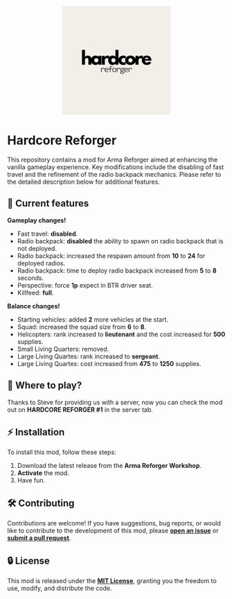 <div align="center">
  <kbd>
    <img alt="homepage" src="./HardcoreReforger/thumbnail.png" width="250px"/>
  </kbd>
</div>

# Hardcore Reforger

This repository contains a mod for Arma Reforger aimed at enhancing the vanilla gameplay experience. Key modifications include the disabling of fast travel and the refinement of the radio backpack mechanics. Please refer to the detailed description below for additional features.

## 📜 Current features

__Gameplay changes!__
- Fast travel: **disabled**.
- Radio backpack: **disabled** the ability to spawn on radio backpack that is not deployed.
- Radio backpack: increased the respawn amount from **10** to **24** for deployed radios.
- Radio backpack: time to deploy radio backpack increased from **5** to **8** seconds.
- Perspective: force **1p** expect in BTR driver seat.
- Killfeed: **full**.

__Balance changes!__
- Starting vehicles: added **2** more vehicles at the start.
- Squad: increased the squad size from **6** to **8**.
- Helicopters: rank increased to **lieutenant** and the cost increased for **500** supplies.
- Small Living Quarters: removed.
- Large Living Quartes: rank increased to **sergeant**.
- Large Living Quartes: cost increased from **475** to **1250** supplies.

## 🤔 Where to play?
Thanks to Steve for providing us with a server, now you can check the mod out on **HARDCORE REFORGER #1** in the server tab.

## ⚡ Installation

To install this mod, follow these steps:

1. Download the latest release from the **Arma Reforger Workshop**.
2. **Activate** the mod.
3. Have fun.

## 🛠️ Contributing

Contributions are welcome! If you have suggestions, bug reports, or would like to contribute to the development of this mod, please [**open an issue**](https://github.com/Vuk77/HardcoreReforger/issues) or [**submit a pull request**](https://github.com/Vuk77/HardcoreReforger/pulls).

## 🔒 License

This mod is released under the [**MIT License**](LICENSE), granting you the freedom to use, modify, and distribute the code.
